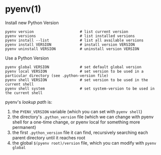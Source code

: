 # pyenv(1)

  Install new Python Version

    pyenv version                     # list current version
    pyenv versions                    # list installed versions
    pyenv install --list              # list all available versions
    pyenv install VERSION             # install version VERSION
    pyenv uninstall VERSION           # uninstall version VERSION

  Use a Python Version

    pyenv global VERSION              # set default global version
    pyenv local VERSION               # set version to be used in a particular directory (see .python-version file)
    pyenv shell VERSION               # set version to be used in the current shell
    pyenv shell system                # set system-version to be used in the current shell

  pyenv's *lookup path* is:

  1. the `PYENV_VERSION` variable (which you can set with `pyenv shell`)
  2. the directory's `.python_version` file (which we can change with pyenv shell for a one-time change, or pyenv local for something more permanent)
  3. the first `.python_version` file it can find, recursively searching each parent directory until it reaches root
  4. the global `$(pyenv root)/version` file, which you can modify with `pyenv global`

